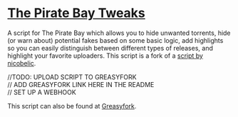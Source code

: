 # [The Pirate Bay Tweaks](https://github.com/LeLobster/userscripts/tree/master/The_Pirate_Bay_Tweaks)

A script for The Pirate Bay which allows you to hide unwanted torrents, hide (or warn about) potential fakes based on some basic logic, add highlights so you can easily distinguish between different types of releases, and highlight your favorite uploaders.
This script is a fork of a [script by nicobelic](https://greasyfork.org/scripts/21980).

//TODO: UPLOAD SCRIPT TO GREASYFORK  
// ADD GREASYFORK LINK HERE IN THE README  
// SET UP A WEBHOOK  

This script can also be found at [Greasyfork]().
